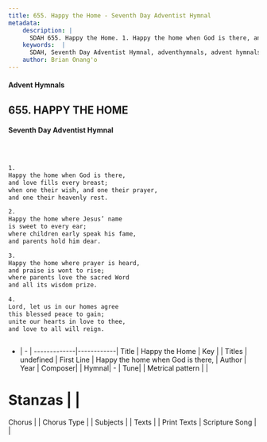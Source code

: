 ```yaml
---
title: 655. Happy the Home - Seventh Day Adventist Hymnal
metadata:
    description: |
      SDAH 655. Happy the Home. 1. Happy the home when God is there, and love fills every breast; when one their wish, and one their prayer, and one their heavenly rest.
    keywords:  |
      SDAH, Seventh Day Adventist Hymnal, adventhymnals, advent hymnals, Happy the Home, Happy the home when God is there, 
    author: Brian Onang'o
---
```


#### Advent Hymnals
## 655. HAPPY THE HOME
#### Seventh Day Adventist Hymnal

```txt



1.
Happy the home when God is there,
and love fills every breast;
when one their wish, and one their prayer,
and one their heavenly rest.

2.
Happy the home where Jesus’ name
is sweet to every ear;
where children early speak his fame,
and parents hold him dear.

3.
Happy the home where prayer is heard,
and praise is wont to rise;
where parents love the sacred Word
and all its wisdom prize.

4.
Lord, let us in our homes agree
this blessed peace to gain;
unite our hearts in love to thee,
and love to all will reign.



```

- |   -  |
-------------|------------|
Title | Happy the Home |
Key |  |
Titles | undefined |
First Line | Happy the home when God is there, |
Author | 
Year | 
Composer|  |
Hymnal|  - |
Tune|  |
Metrical pattern | |
# Stanzas |  |
Chorus |  |
Chorus Type |  |
Subjects |  |
Texts |  |
Print Texts | 
Scripture Song |  |
  
